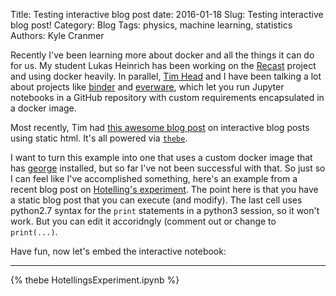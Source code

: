 Title:  Testing interactive blog post
date: 2016-01-18
Slug: Testing interactive blog post!
Category: Blog
Tags:  physics, machine learning, statistics
Authors: Kyle Cranmer

Recently I've been learning more about docker and all the things it can do for us.
My student Lukas Heinrich has been working on the [Recast](http://recast.perimeterinstitute.ca)
project and using docker heavily. In parallel, [Tim Head](http://betatim.github.io/) and I have
been talking a lot about projects like [binder](http://mybinder.org) and [everware](http://everware.xyz),
which let you run Jupyter notebooks in a GitHub repository with custom requirements encapsulated in 
a docker image. 

Most recently, Tim had [this awesome blog post](http://betatim.github.io/posts/really-interactive-posts/)
on interactive blog posts using static html. It's all powered via [`thebe`](https://github.com/oreillymedia/thebe).

I want to turn this example into one that uses a custom docker image that has [george](http://dan.iel.fm/george/current/)
installed, but so far I've not been successful with that. So just so I can feel like I've accomplished something,
here's an example from a recent blog post on [Hotelling's experiment](/2014/04/Hotelling-Experiment/).
The point here is that you have a static blog post that you can execute (and modify).
The last cell uses python2.7 syntax for the `print` statements in a python3 session, so it won't work.
But you can edit it accoridngly (comment out or change to `print(...)`.

Have fun, now let's embed the interactive notebook:

- - - 

{% thebe HotellingsExperiment.ipynb %}


